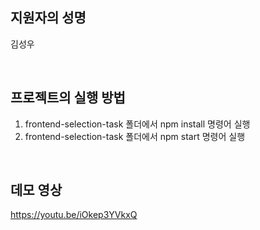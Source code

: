 ## 지원자의 성명

김성우

<br/>

## 프로젝트의 실행 방법

1. frontend-selection-task 폴더에서 npm install 명령어 실행
2. frontend-selection-task 폴더에서 npm start 명령어 실행

<br/>

## 데모 영상

https://youtu.be/iOkep3YVkxQ

<br/>
